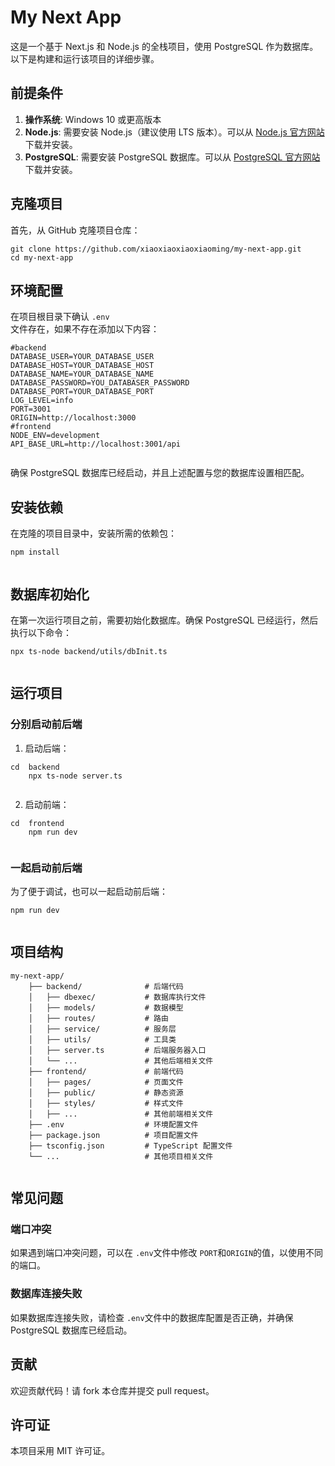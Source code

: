 <div dir="auto">
    <div class="markdown-heading" dir="auto">
        <h1 tabindex="-1" class="heading-element" dir="auto">My Next App</h1>
    </div>
    <p dir="auto">这是一个基于 Next.js 和 Node.js 的全栈项目，使用 PostgreSQL 作为数据库。以下是构建和运行该项目的详细步骤。</p>
    <div class="markdown-heading" dir="auto">
        <h2 tabindex="-1" class="heading-element" dir="auto">前提条件</h2>
    </div>
    <ol dir="auto">
        <li>
            <strong>操作系统</strong>: Windows 10 或更高版本</li>
        <li>
            <strong>Node.js</strong>: 需要安装 Node.js（建议使用 LTS 版本）。可以从
            <a href="https://nodejs.org/" rel="nofollow">Node.js 官方网站</a>下载并安装。</li>
        <li>
            <strong>PostgreSQL</strong>: 需要安装 PostgreSQL 数据库。可以从
            <a href="https://www.postgresql.org/download/" rel="nofollow">PostgreSQL 官方网站</a>下载并安装。</li>
    </ol>
    <div class="markdown-heading" dir="auto">
        <h2 tabindex="-1" class="heading-element" dir="auto">克隆项目</h2>
    </div>
    <p dir="auto">首先，从 GitHub 克隆项目仓库：</p>
<pre><code>git clone https://github.com/xiaoxiaoxiaoxiaoming/my-next-app.git
cd my-next-app</code></pre>
    <div class="markdown-heading" dir="auto">
        <h2 tabindex="-1" class="heading-element" dir="auto">环境配置</h2>
    </div>
    <p dir="auto">在项目根目录下确认 <code>.env
</code>文件存在，如果不存在添加以下内容：</p><pre><code>#backend
DATABASE_USER=YOUR_DATABASE_USER
DATABASE_HOST=YOUR_DATABASE_HOST
DATABASE_NAME=YOUR_DATABASE_NAME
DATABASE_PASSWORD=YOU_DATABASER_PASSWORD
DATABASE_PORT=YOUR_DATABASE_PORT
LOG_LEVEL=info
PORT=3001
ORIGIN=http://localhost:3000
#frontend
NODE_ENV=development
API_BASE_URL=http://localhost:3001/api</code></p></div></div></pre>
    <p dir="auto">确保 PostgreSQL 数据库已经启动，并且上述配置与您的数据库设置相匹配。</p>
    <div class="markdown-heading" dir="auto">
        <h2 tabindex="-1" class="heading-element" dir="auto">安装依赖</h2>
    </div>
    <p dir="auto">在克隆的项目目录中，安装所需的依赖包：</p>
    <pre><code>npm install
    </code></div></div></pre>
    <div class="markdown-heading" dir="auto">
        <h2 tabindex="-1" class="heading-element" dir="auto">数据库初始化</h2>
    </div>
    <p dir="auto">在第一次运行项目之前，需要初始化数据库。确保 PostgreSQL 已经运行，然后执行以下命令：</p>
    <pre><code>npx ts-node backend/utils/dbInit.ts
    </code></div></div></pre>
    <div class="markdown-heading" dir="auto">
        <h2 tabindex="-1" class="heading-element" dir="auto">运行项目</h2>
    </div>
    <div class="markdown-heading" dir="auto">
        <h3 tabindex="-1" class="heading-element" dir="auto">分别启动前后端</h3>
    </div>
    <ol dir="auto">
        <li>启动后端：</li>
    </ol>
    <pre><code>cd  backend
    npx ts-node server.ts
    </code></div></div></pre>
    <ol start="2" dir="auto">
        <li>启动前端：</li>
    </ol>
    <pre><code>cd  frontend
    npm run dev
    </code></div></div></pre>
    <div class="markdown-heading" dir="auto">
        <h3 tabindex="-1" class="heading-element" dir="auto">一起启动前后端</h3>
    </div>
    <p dir="auto">为了便于调试，也可以一起启动前后端：</p>
    <pre><code>npm run dev
    </code></div></div></pre>
    <div class="markdown-heading" dir="auto">
        <h2 tabindex="-1" class="heading-element" dir="auto">项目结构</h2>
    </div>
    <pre><code><span>my</span>-<span>next</span>-app/
    ├── backend/              <span># 后端代码</span>
    │   ├── dbexec/           <span># 数据库执行文件</span>
    │   ├── models/           <span># 数据模型</span>
    │   ├── routes/           <span># 路由</span>
    │   ├── service/          <span># 服务层</span>
    │   ├── utils/            <span># 工具类</span>
    │   ├── server.ts         <span># 后端服务器入口</span>
    │   └── ...               <span># 其他后端相关文件</span>
    ├── frontend/             <span># 前端代码</span>
    │   ├── pages/            <span># 页面文件</span>
    │   ├── public/           <span># 静态资源</span>
    │   ├── styles/           <span># 样式文件</span>
    │   ├── ...               <span># 其他前端相关文件</span>
    ├── .env                  <span># 环境配置文件</span>
    ├── package.json          <span># 项目配置文件</span>
    ├── tsconfig.json         <span># TypeScript 配置文件</span>
    └── ...                   <span># 其他项目相关文件</span>
    </code></div></div></pre>
    <div class="markdown-heading" dir="auto">
        <h2 tabindex="-1" class="heading-element" dir="auto">常见问题</h2>
    </div>
    <div class="markdown-heading" dir="auto">
        <h3 tabindex="-1" class="heading-element" dir="auto">端口冲突</h3>
    </div>
    <p dir="auto">如果遇到端口冲突问题，可以在 <code>.env</code>文件中修改 <code>PORT</code>和<code>ORIGIN</code>的值，以使用不同的端口。</p>
    <div class="markdown-heading" dir="auto">
        <h3 tabindex="-1" class="heading-element" dir="auto">数据库连接失败</h3>
    </div>
    <p dir="auto">如果数据库连接失败，请检查 <code>.env</code>文件中的数据库配置是否正确，并确保 PostgreSQL 数据库已经启动。</p>
    <div class="markdown-heading" dir="auto">
        <h2 tabindex="-1" class="heading-element" dir="auto">贡献</h2>
    </div>
    <p dir="auto">欢迎贡献代码！请 fork 本仓库并提交 pull request。</p>
    <div class="markdown-heading" dir="auto">
        <h2 tabindex="-1" class="heading-element" dir="auto">许可证</h2>
    </div>
    <p dir="auto">本项目采用 MIT 许可证。</p>
</div>
